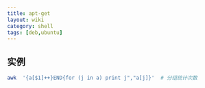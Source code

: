 ```yaml
---
title: apt-get
layout: wiki
category: shell
tags: [deb,ubuntu]
---
```



## 实例

~~~Bash
awk  '{a[$1]++}END{for (j in a) print j","a[j]}'  # 分组统计次数


~~~
